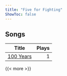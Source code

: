 ```yaml
---
title: "Five for Fighting"
ShowToc: false
---
```


## Songs
Title | Plays 
----- | -----: 
[100 Years](/songs/100-years) | 1

{{< more >}}